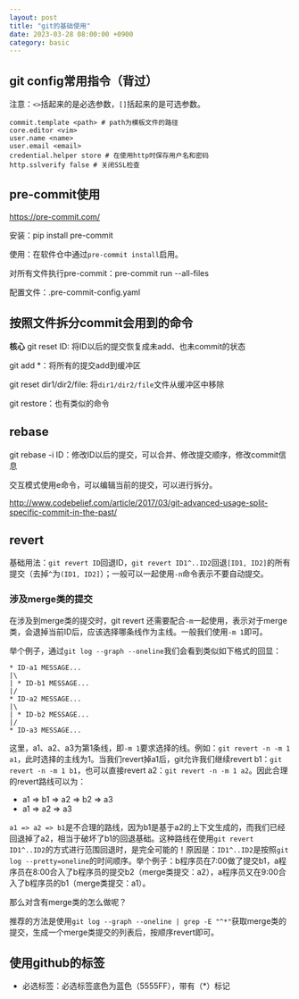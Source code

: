 ```yaml
---
layout: post
title: "git的基础使用"
date: 2023-03-28 08:00:00 +0900
category: basic
---
```


## git config常用指令（背过）

注意：`<>`括起来的是必选参数，`[]`括起来的是可选参数。

```
commit.template <path> # path为模板文件的路径
core.editor <vim>
user.name <name>
user.email <email>
credential.helper store # 在使用http时保存用户名和密码
http.sslverify false # 关闭SSL检查
```

## pre-commit使用

<https://pre-commit.com/>

安装：pip install pre-commit

使用：在软件仓中通过`pre-commit install`启用。

对所有文件执行pre-commit：pre-commit run --all-files

配置文件：.pre-commit-config.yaml

## 按照文件拆分commit会用到的命令

**核心** git reset ID: 将ID以后的提交恢复成未add、也未commit的状态

git add *：将所有的提交add到缓冲区

git reset dir1/dir2/file: 将`dir1/dir2/file`文件从缓冲区中移除

git restore：也有类似的命令

## rebase

git rebase -i ID：修改ID以后的提交，可以合并、修改提交顺序，修改commit信息

交互模式使用e命令，可以编辑当前的提交，可以进行拆分。

<http://www.codebelief.com/article/2017/03/git-advanced-usage-split-specific-commit-in-the-past/>

## revert

基础用法：`git revert ID`回退ID，`git revert ID1^..ID2`回退`[ID1, ID2]`的所有提交（去掉`^`为`(ID1, ID2]`）；一般可以一起使用`-n`命令表示不要自动提交。

### 涉及merge类的提交

在涉及到merge类的提交时，git revert 还需要配合`-m`一起使用，表示对于merge类，会退掉当前ID后，应该选择哪条线作为主线。一般我们使用`-m 1`即可。

举个例子，通过`git log --graph --oneline`我们会看到类似如下格式的回显：

```
* ID-a1 MESSAGE...
|\
| * ID-b1 MESSAGE...
|/
* ID-a2 MESSAGE...
|\
| * ID-b2 MESSAGE...
|/
* ID-a3 MESSAGE...
```

这里，a1、a2、a3为第1条线，即`-m 1`要求选择的线。例如：`git revert -n -m 1 a1`，此时选择的主线为1。当我们revert掉a1后，git允许我们继续revert b1：`git revert -n -m 1 b1`，也可以直接revert a2：`git revert -n -m 1 a2`。因此合理的revert路线可以为：

* a1 => b1 => a2 => b2 => a3
* a1 => a2 => a3

`a1 => a2 => b1`是不合理的路线，因为b1是基于a2的上下文生成的，而我们已经回退掉了a2，相当于破坏了b1的回退基础。这种路线在使用`git revert ID1^..ID2`的方式进行范围回退时，是完全可能的！原因是：`ID1^..ID2`是按照`git log --pretty=oneline`的时间顺序。举个例子：b程序员在7:00做了提交b1，a程序员在8:00合入了b程序员的提交b2（merge类提交：a2），a程序员又在9:00合入了b程序员的b1（merge类提交：a1）。

那么对含有merge类的怎么做呢？

推荐的方法是使用`git log --graph --oneline | grep -E "^*"`获取merge类的提交，生成一个merge类提交的列表后，按顺序revert即可。

## 使用github的标签

* 必选标签：必选标签底色为蓝色（5555FF），带有（*）标记
